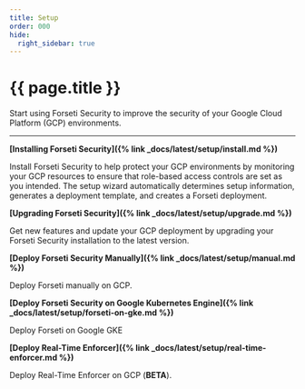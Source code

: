 ```yaml
---
title: Setup
order: 000
hide:
  right_sidebar: true
---
```


# {{ page.title }}

Start using Forseti Security to improve the security of your Google Cloud
Platform (GCP) environments.

---

**[Installing Forseti Security]({% link _docs/latest/setup/install.md %})**

Install Forseti Security to help protect your GCP environments by monitoring your GCP resources to
ensure that role-based access controls are set as you intended. The setup wizard automatically
determines setup information, generates a deployment template, and creates a Forseti deployment.

**[Upgrading Forseti Security]({% link _docs/latest/setup/upgrade.md %})**

Get new features and update your GCP deployment by upgrading your Forseti Security installation
to the latest version.

**[Deploy Forseti Security Manually]({% link _docs/latest/setup/manual.md %})**

Deploy Forseti manually on GCP.

**[Deploy Forseti Security on Google Kubernetes Engine]({% link _docs/latest/setup/forseti-on-gke.md %})**

Deploy Forseti on Google GKE

**[Deploy Real-Time Enforcer]({% link _docs/latest/setup/real-time-enforcer.md %})**

Deploy Real-Time Enforcer on GCP (**BETA**).
